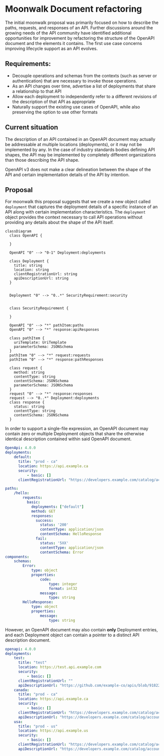 # Moonwalk Document refactoring

The initial moonwalk proposal was primarily focused on how to describe the paths, requests, and responses of an API. Further discussions around the growing needs of the API community have identified additional opportunities for improvement by refactoring the structure of the OpenAPI document and the elements it contains. The first use case concerns improving lifecycle support as an API evolves.

## Requirements:

- Decouple operations and schemas from the contexts (such as server or authentication) that are necessary to invoke those operations.
- As an API changes over time, advertise a list of deployments that share a relationship to that API
- Allow each deployment to independently refer to a different revisions of the description of that API as appropriate
- Naturally support the existing use cases of OpenAPI, while also preserving the option to use other formats

## Current situation

The description of an API contained in an OpenAPI document may actually be addressable at multiple locations (deployments), or it may not be implemented by any. In the case of industry standards bodies defining API shapes, the API may be implemented by completely different organizations than those describing the API shape.

OpenAPI v3 does not make a clear delineation between the shape of the API and certain implementation details of the API by intention. 

## Proposal

For moonwalk this proposal suggests that we create a new object called `deployment` that captures the deployment details of a specific instance of an API along with certain implementation characteristics. The `deployment` object provides the context necessary to call API operations without providing any details about the shape of the API itself.

```mermaid
classDiagram
  class OpenAPI {

  }
  
  OpenAPI "0" --> "0-1" Deployment:deployments
  
  class Deployment {
    title: string
    location: string
    clientRegistrationUrl: string
    apiDescriptionUrl: string
  }

  
  Deployment "0" --> "0..*" SecurityRequirement:security  


  class SecurityRequirement {

  }

  OpenAPI "0" --> "*" pathItem:paths  
  OpenAPI "0" --> "*" response:apiResponses

  class pathItem {
    uriTemplate: UriTemplate
    parameterSchema: JSONSchema
  }
  pathItem "0" --> "*" request:requests
  pathItem "0" --> "*" response:pathResponses

  class request {
    method: string
    contentType: string
    contentSchema: JSONSchema
    parameterSchema: JSONSchema
  }
  request "0" --> "*" response:responses
  request --> "0..*" Deployment:deployments
  class response {
    status: string
    contentType: string
    contentSchema: JSONSchema
  }  

```

In order to support a single-file expression, an OpenAPI document may contain zero or multiple Deployment objects that share the otherwise identical description contained within said OpenAPI document.

```yaml
OpenApi: 4.0.0
deployments:
    default: 
      title: "prod - ca"
      location: https://api.example.ca
      security:
          - basic: []
      clientRegistrationUrl: "https://developers.example.com/catalog/accounts" # optional, identifies where credentials may be obtained

paths:
    /hello:
        requests:
          basic:
            deployments: ["default"]
            method: GET
            responses:
              success:
                status: '200'
                contentType: application/json
                contentSchema: HelloResponse
              fail:
                status: '5XX'
                contentType: application/json
                contentSchema: Error
components:
    schemas:
        Error:
            type: object
            properties:
                code:
                    type: integer
                    format: int32
                message:
                    type: string
        HelloResponse:
            type: object
            properties:
                message:
                    type: string
```

However, an OpenAPI document may also contain **only** Deployment entries, and each Deployment object can contain a pointer to a distinct API description document. 

```yaml
openapi: 4.0.0
deployments:
    test: 
      title: "test"
      location: https://test.api.example.com
      security:
          - basic: []
      clientRegistrationUrl: ""
      apiDescriptionUrl: "https://github.com/example-co/apis/blob/9182274701c279aedc4107fedf630639d7d70bbb/accounts/openapi.2.0.4.yaml"
    canada: 
      title: "prod - ca"
      location: https://api.example.ca
      security:
          - basic: []
      clientRegistrationUrl: "https://developers.example.com/catalog/accounts"
      apiDescriptionUrl: "https://developers.example.com/catalog/accounts/openapi.2.0.2.yaml"
    usa: 
      title: "prod - us"
      location: https://api.example.us
      security:
          - basic: []
      clientRegistrationUrl: "https://developers.example.com/catalog/accounts"
      apiDescriptionUrl: "https://developers.example.com/catalog/accounts/openapi.2.0.2.yaml"
```
